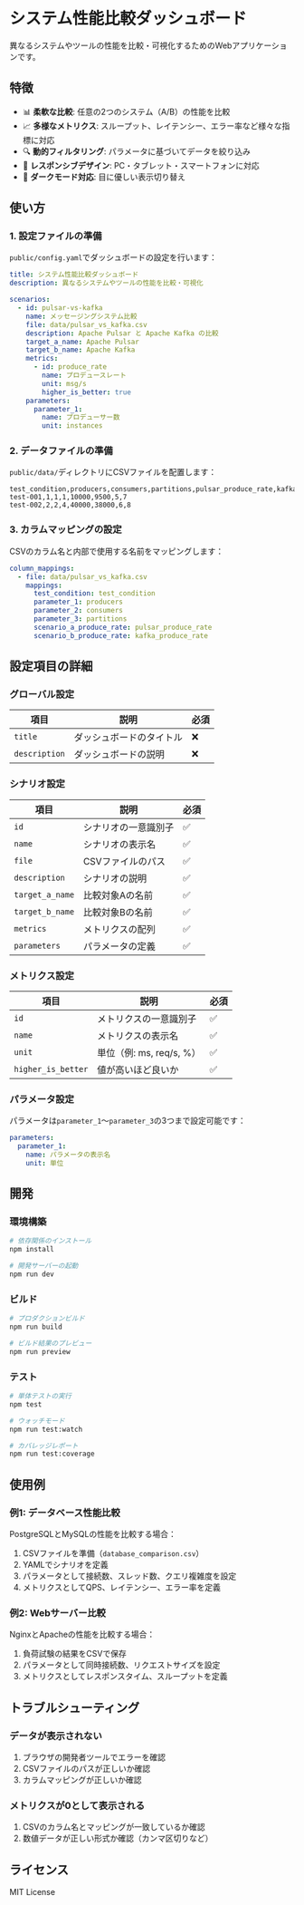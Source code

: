 # システム性能比較ダッシュボード

異なるシステムやツールの性能を比較・可視化するためのWebアプリケーションです。

## 特徴

- 📊 **柔軟な比較**: 任意の2つのシステム（A/B）の性能を比較
- 📈 **多様なメトリクス**: スループット、レイテンシー、エラー率など様々な指標に対応
- 🔍 **動的フィルタリング**: パラメータに基づいてデータを絞り込み
- 📱 **レスポンシブデザイン**: PC・タブレット・スマートフォンに対応
- 🌙 **ダークモード対応**: 目に優しい表示切り替え

## 使い方

### 1. 設定ファイルの準備

`public/config.yaml`でダッシュボードの設定を行います：

```yaml
title: システム性能比較ダッシュボード
description: 異なるシステムやツールの性能を比較・可視化

scenarios:
  - id: pulsar-vs-kafka
    name: メッセージングシステム比較
    file: data/pulsar_vs_kafka.csv
    description: Apache Pulsar と Apache Kafka の比較
    target_a_name: Apache Pulsar
    target_b_name: Apache Kafka
    metrics:
      - id: produce_rate
        name: プロデュースレート
        unit: msg/s
        higher_is_better: true
    parameters:
      parameter_1:
        name: プロデューサー数
        unit: instances
```

### 2. データファイルの準備

`public/data/`ディレクトリにCSVファイルを配置します：

```csv
test_condition,producers,consumers,partitions,pulsar_produce_rate,kafka_produce_rate,pulsar_latency_p50,kafka_latency_p50
test-001,1,1,1,10000,9500,5,7
test-002,2,2,4,40000,38000,6,8
```

### 3. カラムマッピングの設定

CSVのカラム名と内部で使用する名前をマッピングします：

```yaml
column_mappings:
  - file: data/pulsar_vs_kafka.csv
    mappings:
      test_condition: test_condition
      parameter_1: producers
      parameter_2: consumers
      parameter_3: partitions
      scenario_a_produce_rate: pulsar_produce_rate
      scenario_b_produce_rate: kafka_produce_rate
```

## 設定項目の詳細

### グローバル設定

| 項目 | 説明 | 必須 |
|------|------|------|
| `title` | ダッシュボードのタイトル | ❌ |
| `description` | ダッシュボードの説明 | ❌ |

### シナリオ設定

| 項目 | 説明 | 必須 |
|------|------|------|
| `id` | シナリオの一意識別子 | ✅ |
| `name` | シナリオの表示名 | ✅ |
| `file` | CSVファイルのパス | ✅ |
| `description` | シナリオの説明 | ✅ |
| `target_a_name` | 比較対象Aの名前 | ✅ |
| `target_b_name` | 比較対象Bの名前 | ✅ |
| `metrics` | メトリクスの配列 | ✅ |
| `parameters` | パラメータの定義 | ✅ |

### メトリクス設定

| 項目 | 説明 | 必須 |
|------|------|------|
| `id` | メトリクスの一意識別子 | ✅ |
| `name` | メトリクスの表示名 | ✅ |
| `unit` | 単位（例: ms, req/s, %） | ✅ |
| `higher_is_better` | 値が高いほど良いか | ✅ |

### パラメータ設定

パラメータは`parameter_1`〜`parameter_3`の3つまで設定可能です：

```yaml
parameters:
  parameter_1:
    name: パラメータの表示名
    unit: 単位
```

## 開発

### 環境構築

```bash
# 依存関係のインストール
npm install

# 開発サーバーの起動
npm run dev
```

### ビルド

```bash
# プロダクションビルド
npm run build

# ビルド結果のプレビュー
npm run preview
```

### テスト

```bash
# 単体テストの実行
npm test

# ウォッチモード
npm run test:watch

# カバレッジレポート
npm run test:coverage
```

## 使用例

### 例1: データベース性能比較

PostgreSQLとMySQLの性能を比較する場合：

1. CSVファイルを準備（`database_comparison.csv`）
2. YAMLでシナリオを定義
3. パラメータとして接続数、スレッド数、クエリ複雑度を設定
4. メトリクスとしてQPS、レイテンシー、エラー率を定義

### 例2: Webサーバー比較

NginxとApacheの性能を比較する場合：

1. 負荷試験の結果をCSVで保存
2. パラメータとして同時接続数、リクエストサイズを設定
3. メトリクスとしてレスポンスタイム、スループットを定義

## トラブルシューティング

### データが表示されない

1. ブラウザの開発者ツールでエラーを確認
2. CSVファイルのパスが正しいか確認
3. カラムマッピングが正しいか確認

### メトリクスが0として表示される

1. CSVのカラム名とマッピングが一致しているか確認
2. 数値データが正しい形式か確認（カンマ区切りなど）

## ライセンス

MIT License
